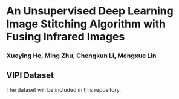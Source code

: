 # An Unsupervised Deep Learning Image Stitching Algorithm with Fusing Infrared Images
### Xueying He, Ming Zhu, Chengkun Li, Mengxue Lin

## VIPI Dataset
The dataset will be included in this repository.

